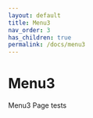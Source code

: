 ```yaml
---
layout: default
title: Menu3
nav_order: 3
has_children: true
permalink: /docs/menu3
---
```


# Menu3

Menu3 Page tests